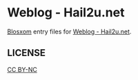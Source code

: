 Weblog - Hail2u.net
===================

[Blosxom][1] entry files for [Weblog - Hail2u.net][2].


LICENSE
-------

[CC BY-NC][3]


[1]: http://blosxom.sourceforge.net/
[2]: http://hail2u.net/
[3]: http://creativecommons.org/licenses/by-nc/4.0/
